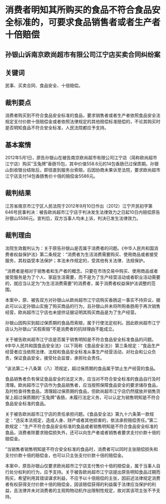 # 消费者明知其所购买的食品不符合食品安全标准的，可要求食品销售者或者生产者十倍赔偿

<!-- INFO END -->

## 孙银山诉南京欧尚超市有限公司江宁店买卖合同纠纷案

## 关键词　

民事、买卖合同、食品安全、十倍赔偿。

## 裁判要点

消费者购买到不符合食品安全标准的食品，要求销售者或者生产者依照食品安全法规定支付价款十倍赔偿金或者依照法律规定的其他赔偿标准赔偿的，不论其购买时是否明知食品不符合安全标准，人民法院都应予支持。

## 基本案情

2012年5月1日，原告孙银山在被告南京欧尚超市有限公司江宁店（简称欧尚超市江宁店）购买“玉兔牌”香肠15包，其中价值558.6元的14包香肠已过保质期。孙银山到收银台结账后，即径直到服务台索赔，后因协商未果诉至法院，要求欧尚超市江宁店支付14包香肠售价十倍的赔偿金5586元。

## 裁判结果

江苏省南京市江宁区人民法院于2012年9月10日作出（2012）江宁开民初字第646号民事判决：被告欧尚超市江宁店于判决发生法律效力之日起10日内赔偿原告孙银山5586元。宣判后，双方当事人均未上诉，判决已发生法律效力。

## 裁判理由

法院生效裁判认为：关于原告孙银山是否属于消费者的问题。《中华人民共和国消费者权益保护法》第二条规定：“消费者为生活消费需要购买、使用商品或者接受服务，其权益受本法保护；本法未作规定的，受其他有关法律、法规保护。

”消费者是相对于销售者和生产者的概念。只要在市场交易中购买、使用商品或者接受服务是为了个人、家庭生活需要，而不是为了生产经营活动或者职业活动需要的，就应当认定为“为生活消费需要”的消费者，属于消费者权益保护法调整的范围。

<!-- FORCE BREAK -->

本案中，原、被告双方对孙银山从欧尚超市江宁店购买香肠这一事实不持异议，据此可以认定孙银山实施了购买商品的行为，且孙银山并未将所购香肠用于再次销售经营，欧尚超市江宁店也未提供证据证明其购买商品是为了生产经营。

孙银山因购买到超过保质期的食品而索赔，属于行使法定权利。因此欧尚超市江宁店认为孙银山“买假索赔”不是消费者的抗辩理由不能成立。

<!-- FORCE BREAK -->

关于被告欧尚超市江宁店是否属于销售明知是不符合食品安全标准食品的问题。《中华人民共和国食品安全法》（以下简称《食品安全法》）第三条规定：“食品生产经营者应当依照法律、法规和食品安全标准从事生产经营活动，对社会和公众负责，保证食品安全，接受社会监督，承担社会责任。

”该法第二十八条第（八）项规定，超过保质期的食品属于禁止生产经营的食品。

<!-- FORCE BREAK -->

食品销售者负有保证食品安全的法定义务，应当对不符合安全标准的食品自行及时清理。欧尚超市江宁店作为食品销售者，应当按照保障食品安全的要求储存食品，及时检查待售食品，清理超过保质期的食品，但欧尚超市江宁店仍然摆放并销售货架上超过保质期的“玉兔牌”香肠，未履行法定义务，可以认定为销售明知是不符合食品安全标准的食品。

<!-- FORCE BREAK -->

关于被告欧尚超市江宁店的责任承担问题。《食品安全法》第九十六条第一款规定：“违反本法规定，造成人身、财产或者其他损害的，依法承担赔偿责任。”第二款规定：“生产不符合食品安全标准的食品或者销售明知是不符合食品安全标准的食品，消费者除要求赔偿损失外，还可以向生产者或者销售者要求支付价款十倍的赔偿金。

”当销售者销售明知是不符合安全标准的食品时，消费者可以同时主张赔偿损失和支付价款十倍的赔偿金，也可以只主张支付价款十倍的赔偿金。

<!-- FORCE BREAK -->

本案中，原告孙银山仅要求欧尚超市江宁店支付售价十倍的赔偿金，属于当事人自行处分权利的行为，应予支持。关于被告欧尚超市江宁店提出原告明知食品过期而购买，希望利用其错误谋求利益，不应予以十倍赔偿的主张，因前述法律规定消费者有权获得支付价款十倍的赔偿金，因该赔偿获得的利益属于法律应当保护的利益，且法律并未对消费者的主观购物动机作出限制性规定，故对其该项主张不予支持。